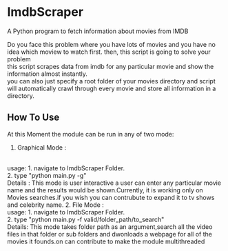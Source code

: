 # ImdbScraper
A Python program to fetch information about movies from IMDB

Do you face this problem where you have lots of movies and you have no idea which moview to watch first. then, this script is going to solve your problem 
<br>
this script scrapes data from imdb for any particular movie and show the information almost instantly.
<br>
you can also just specify a root folder of your movies directory and script will automatically crawl through every movie and store all information in a directory.

##  How To Use
At this Moment the module can be run in any of two mode:

1. Graphical Mode :
  <br>
  usage:
    1. navigate to ImdbScraper Folder. <br>
    2. type "python main.py -g" <br>
	  Details : 
	  This mode is user interactive a user can enter any particular movie name and the results would be shown.Currently, it is working only on Movies searches.if you wish you can contrubute to expand it to tv shows and celebrity name.
2. File Mode :
  <br>
	usage:
	1. navigate to ImdbScraper Folder. <br>
 	2. type "python main.py -f valid/folder_path/to_search" <br>
	Details:
	This mode takes folder path as an argument,search all the video files in that folder or sub folders and dwonloads a webpage for all of the movies it founds.on can contribute to make the module multithreaded   
